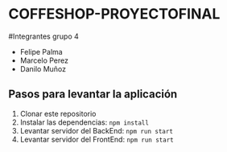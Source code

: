 # COFFESHOP-PROYECTOFINAL


#Integrantes grupo 4
- Felipe Palma
- Marcelo Perez
- Danilo Muñoz

## Pasos para levantar la aplicación
1. Clonar este repositorio 
2. Instalar las dependencias: ```npm install```
5. Levantar servidor del BackEnd: ```npm run start```
6. Levantar servidor del FrontEnd: ```npm run start```
